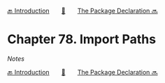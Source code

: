 [🔙 Introduction][previous-chapter]&nbsp;&nbsp;&nbsp;&nbsp;&nbsp;&nbsp;&nbsp;[🏡][readme]&nbsp;&nbsp;&nbsp;&nbsp;&nbsp;&nbsp;&nbsp;[The Package Declaration 🔜][upcoming-chapter]

# Chapter 78. Import Paths

_Notes_

[🔙 Introduction][previous-chapter]&nbsp;&nbsp;&nbsp;&nbsp;&nbsp;&nbsp;&nbsp;[🏡][readme]&nbsp;&nbsp;&nbsp;&nbsp;&nbsp;&nbsp;&nbsp;[The Package Declaration 🔜][upcoming-chapter]

[readme]: README.md
[previous-chapter]: ch077-introduction.md
[upcoming-chapter]: ch079-the-package-declaration.md